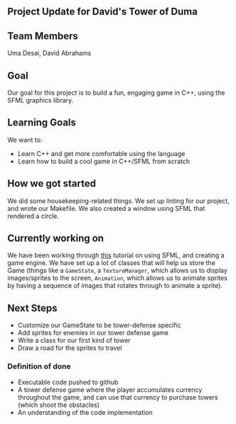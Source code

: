 
## Project Update for David's Tower of Duma

## Team Members

Uma Desai, David Abrahams

## Goal

Our goal for this project is to build a fun, engaging game in C++, using the SFML graphics library.

## Learning Goals

We want to:

- Learn C++ and get more comfortable using the language
- Learn how to build a cool game in C++/SFML from scratch

## How we got started

We did some housekeeping-related things. We set up linting for our project, and wrote our Makefile. We also created a window using SFML that rendered a circle.

## Currently working on

We have been working through [this](https://www.binpress.com/tutorial/creating-a-city-building-game-with-sfml/137) tutorial on using SFML, and creating a game engine. We have set up a lot of classes that will help us store the Game (things like a `GameState`, a `TextureManager`, which allows us to display images/sprites to the screen, `Animation`, which allows us to animate sprites by having a sequence of images that rotates through to animate a sprite).

## Next Steps

- Customize our GameState to be tower-defense specific
- Add sprites for enemies in our tower defense game
- Write a class for our first kind of tower
- Draw a road for the sprites to travel


### Definition of done

- Executable code pushed to github
- A tower defense game where the player accumulates currency throughout the game, and can use that currency to purchase towers (which shoot the obstacles)
- An understanding of the code implementation
